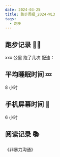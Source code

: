 ```yaml
---
date: 2024-03-25
title: 跑步周报_2024-W13
tags:
  - 跑步
---
```

## 跑步记录 🏃‍♂️

xxx 公里
跑了几次
配速：

## 平均睡眠时间 💤

8 小时

## 手机屏幕时间 📱

6 小时

## 阅读记录 📚

《非暴力沟通》

